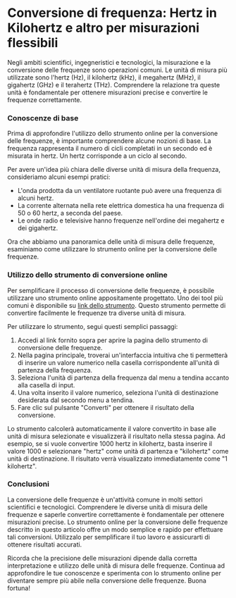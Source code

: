 Conversione di frequenza: Hertz in Kilohertz e altro per misurazioni flessibili
===============================================================================

Negli ambiti scientifici, ingegneristici e tecnologici, la misurazione e la conversione delle frequenze sono operazioni comuni. Le unità di misura più utilizzate sono l'hertz (Hz), il kilohertz (kHz), il megahertz (MHz), il gigahertz (GHz) e il terahertz (THz). Comprendere la relazione tra queste unità è fondamentale per ottenere misurazioni precise e convertire le frequenze correttamente.

### Conoscenze di base

Prima di approfondire l'utilizzo dello strumento online per la conversione delle frequenze, è importante comprendere alcune nozioni di base. La frequenza rappresenta il numero di cicli completati in un secondo ed è misurata in hertz. Un hertz corrisponde a un ciclo al secondo.

Per avere un'idea più chiara delle diverse unità di misura della frequenza, consideriamo alcuni esempi pratici:

- L'onda prodotta da un ventilatore ruotante può avere una frequenza di alcuni hertz.
- La corrente alternata nella rete elettrica domestica ha una frequenza di 50 o 60 hertz, a seconda del paese.
- Le onde radio e televisive hanno frequenze nell'ordine dei megahertz e dei gigahertz.

Ora che abbiamo una panoramica delle unità di misura delle frequenze, esaminiamo come utilizzare lo strumento online per la conversione delle frequenze.

### Utilizzo dello strumento di conversione online

Per semplificare il processo di conversione delle frequenze, è possibile utilizzare uno strumento online appositamente progettato. Uno dei tool più comuni è disponibile su [link dello strumento](https://www.onlinecalculatorsfree.com/it/convert/frequency-conversion.html). Questo strumento permette di convertire facilmente le frequenze tra diverse unità di misura.

Per utilizzare lo strumento, segui questi semplici passaggi:

1. Accedi al link fornito sopra per aprire la pagina dello strumento di conversione delle frequenze.
2. Nella pagina principale, troverai un'interfaccia intuitiva che ti permetterà di inserire un valore numerico nella casella corrispondente all'unità di partenza della frequenza.
3. Seleziona l'unità di partenza della frequenza dal menu a tendina accanto alla casella di input.
4. Una volta inserito il valore numerico, seleziona l'unità di destinazione desiderata dal secondo menu a tendina.
5. Fare clic sul pulsante "Converti" per ottenere il risultato della conversione.

Lo strumento calcolerà automaticamente il valore convertito in base alle unità di misura selezionate e visualizzerà il risultato nella stessa pagina. Ad esempio, se si vuole convertire 1000 hertz in kilohertz, basta inserire il valore 1000 e selezionare "hertz" come unità di partenza e "kilohertz" come unità di destinazione. Il risultato verrà visualizzato immediatamente come "1 kilohertz".

### Conclusioni

La conversione delle frequenze è un'attività comune in molti settori scientifici e tecnologici. Comprendere le diverse unità di misura delle frequenze e saperle convertire correttamente è fondamentale per ottenere misurazioni precise. Lo strumento online per la conversione delle frequenze descritto in questo articolo offre un modo semplice e rapido per effettuare tali conversioni. Utilizzalo per semplificare il tuo lavoro e assicurarti di ottenere risultati accurati.

Ricorda che la precisione delle misurazioni dipende dalla corretta interpretazione e utilizzo delle unità di misura delle frequenze. Continua ad approfondire le tue conoscenze e sperimenta con lo strumento online per diventare sempre più abile nella conversione delle frequenze. Buona fortuna!